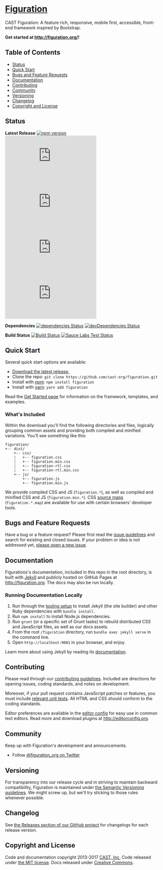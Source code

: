 # [Figuration](http://figuration.org/)

CAST Figuration: A feature rich, responsive, mobile first, accessible, front-end framework inspired by Bootstrap.

**Get started at <http://figuration.org/>!**


## Table of Contents

- [Status](#status)
- [Quick Start](#quick-start)
- [Bugs and Feature Requests](#bugs-and-feature-requests)
- [Documentation](#documentation)
- [Contributing](#contributing)
- [Community](#community)
- [Versioning](#versioning)
- [Changelog](#changelog)
- [Copyright and License](#copyright-and-license)


## Status

**Latest Release**
[![npm version](https://img.shields.io/npm/v/figuration.svg)](https://www.npmjs.com/package/figuration)
[![CSS size](http://img.badgesize.io/cast-org/figuration/v3.0.3/dist/css/figuration.min.css?label=CSS+size)](https://github.com/cast-org/figuration/tree/v3.0.3/dist/css/figuration.min.css)
[![CSS gzip size](http://img.badgesize.io/cast-org/figuration/v3.0.3/dist/css/figuration.min.css?compression=gzip&label=CSS+gzip+size)](https://github.com/cast-org/figuration/tree/v3.0.3/dist/css/figuration.min.css)
[![JS size](http://img.badgesize.io/cast-org/figuration/v3.0.3/dist/js/figuration.min.js?label=JS+size)](https://github.com/cast-org/figuration/tree/v3.0.3/dist/js/figuration.min.js)
[![JS gzip size](http://img.badgesize.io/cast-org/figuration/v3.0.3/dist/js/figuration.min.js?compression=gzip&label=JS+gzip+size)](https://github.com/cast-org/figuration/tree/v3.0.3/dist/js/figuration.min.js)

**Dependencies**
[![dependencies Status](https://img.shields.io/david/cast-org/figuration.svg)](https://david-dm.org/cast-org/figuration)
[![devDependencies Status](https://img.shields.io/david/dev/cast-org/figuration.svg)](https://david-dm.org/cast-org/figuration?type=dev)

**Build Status**
[![Build Status](https://img.shields.io/travis/cast-org/figuration/master.svg)](https://travis-ci.org/cast-org/figuration)
[![Sauce Labs Test Status](https://saucelabs.com/browser-matrix/figuration.svg)](https://saucelabs.com/u/figuration)


## Quick Start

Several quick start options are available:

- [Download the latest release.](https://github.com/cast-org/figuration/archive/v3.0.3.zip)
- Clone the repo: `git clone https://github.com/cast-org/figuration.git`
- Install with [npm](https://www.npmjs.com/): `npm install figuration`
- Install with [yarn](https://yarnpkg.com/): `yarn add figuration`

Read the [Get Started page](http://figuration.org/get-started/quick-start/) for information on the framework, templates, and examples.


### What's Included

Within the download you'll find the following directories and files, logically grouping common assets and providing both compiled and minified variations. You'll see something like this:

```
figuration/
+-- dist/
    +-- css/
    ¦   +-- figuration.css
    ¦   +-- figuration.min.css
    ¦   +-- figuration-rtl.css
    ¦   +-- figuration-rtl.min.css
    +-- js/
        +-- figuration.js
        +-- figuration.min.js
```

We provide compiled CSS and JS (`figuration.*`), as well as compiled and minified CSS and JS (`figuration.min.*`). CSS [source maps](https://developers.google.com/web/tools/chrome-devtools/javascript/source-maps) (`figuration.*.map`) are available for use with certain browsers' developer tools.


## Bugs and Feature Requests

Have a bug or a feature request? Please first read the [issue guidelines](https://github.com/cast-org/figuration/blob/master/CONTRIBUTING.md#using-the-issue-tracker) and search for existing and closed issues. If your problem or idea is not addressed yet, [please open a new issue](https://github.com/cast-org/figuration/issues/new).


## Documentation

Figurations's documentation, included in this repo in the root directory, is built with [Jekyll](https://jekyllrb.com/) and publicly hosted on GitHub Pages at <http://figuration.org>. The docs may also be run locally.


### Running Documentation Locally

1. Run through the [tooling setup](https://github.com/cast-org/figuration/blob/master/docs/get-started/build-tools.md#tooling-setup) to install Jekyll (the site builder) and other Ruby dependencies with `bundle install`.
2. Run `npm install` to install Node.js dependencies.
4. Run `grunt` (or a specific set of Grunt tasks) to rebuild distributed CSS and JavaScript files, as well as our docs assets.
5. From the root `/figuration` directory, run `bundle exec jekyll serve` in the command line.
6. Open `http://localhost:9001` in your browser, and enjoy.

Learn more about using Jekyll by reading its [documentation](http://jekyllrb.com/docs/home/).


## Contributing

Please read through our [contributing guidelines](https://github.com/cast-org/figuration/blob/master/CONTRIBUTING.md). Included are directions for opening issues, coding standards, and notes on development.

Moreover, if your pull request contains JavaScript patches or features, you must include [relevant unit tests](https://github.com/cast-org/figuration/tree/master/js/tests). All HTML and CSS should conform to the coding standards.

Editor preferences are available in the [editor config](https://github.com/cast-org/figuration/blob/master/.editorconfig) for easy use in common text editors. Read more and download plugins at <http://editorconfig.org>.


## Community

Keep up with Figuration's development and announcements.

- Follow [@figuration_org on Twitter](https://twitter.com/figuration_org)


## Versioning

For transparency into our release cycle and in striving to maintain backward compatibility, Figuration is maintained under [the Semantic Versioning guidelines](http://semver.org/). We might screw up, but we'll try sticking to those rules whenever possible.


## Changelog

See [the Releases section of our GitHub project](https://github.com/cast-org/figuration/releases) for changelogs for each release version.


## Copyright and License

Code and documentation copyright 2013-2017 [CAST, Inc.](http://www.cast.org/) Code released under [the MIT license](https://github.com/cast-org/figuration/blob/master/LICENSE). Docs released under [Creative Commons](https://github.com/cast-org/figuration/blob/master/docs/LICENSE).
